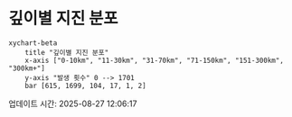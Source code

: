 # 깊이별 지진 분포

```mermaid
xychart-beta
    title "깊이별 지진 분포"
    x-axis ["0-10km", "11-30km", "31-70km", "71-150km", "151-300km", "300km+"]
    y-axis "발생 횟수" 0 --> 1701
    bar [615, 1699, 104, 17, 1, 2]
```

업데이트 시간: 2025-08-27 12:06:17
